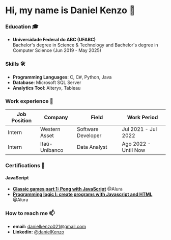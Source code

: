 <h1>Hi, my name is Daniel Kenzo 👋</h1>  

<h3>Education 🎓</h3>

- **Universidade Federal do ABC (UFABC)**\
Bachelor's degree in Science & Technology and Bachelor's degree in Computer Science (Jun 2019 - May 2025)

<h3>Skills 🛠️</h3>

- **Programming Languages**: C, C#, Python, Java
- **Database**: Microsoft SQL Server
- **Analytics Tool**: Alteryx, Tableau

<h3>Work experience 👔</h3>

| Job Position | Company | Field | Work Period |
|--- |--- |--- |--- |
| Intern | Western Asset | Software Developer | Jul 2021 - Jul 2022  |
| Intern | Itaú-Unibanco | Data Analyst       | Ago 2022 - Until Now |

<h3>Certifications 📜</h3>
<h4>JavaScript</h4>

- **[Classic games part 1: Pong with JavaScript](https://cursos.alura.com.br/certificate/fa66aeb6-75d2-448f-86c3-7a747f54182c)** @Alura
- **[Programming logic I: create programs with Javascript and HTML](https://cursos.alura.com.br/certificate/be866076-b988-4d7b-beb1-feb4efa20b98)** @Alura

<h3>How to reach me 📫</h3>

- **email:** danielkenzo021@gmail.com
- **Linkedin:** [@danielKenzo](https://www.linkedin.com/in/daniel-kenzo-iwata-8093a119b)
<!---
danielkenzo/danielkenzo is a ✨ special ✨ repository because its `README.md` (this file) appears on your GitHub profile.
You can click the Preview link to take a look at your changes.
--->
